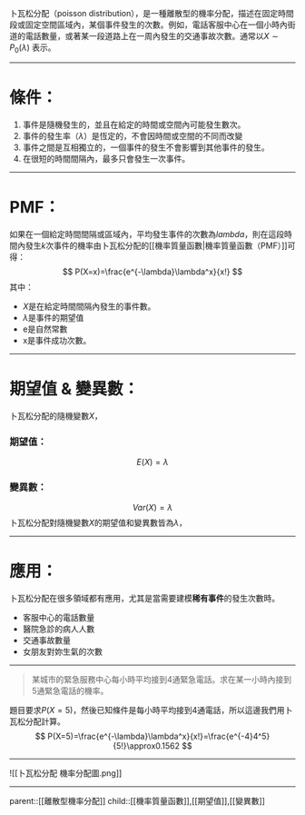 卜瓦松分配（poisson distribution），是一種離散型的機率分配，描述在固定時間段或固定空間區域內，某個事件發生的次數。例如，電話客服中心在一個小時內街道的電話數量，或著某一段道路上在一周內發生的交通事故次數。通常以$X\sim P_0(\lambda)$ 表示。
- - -
# 條件：
1. 事件是隨機發生的，並且在給定的時間或空間內可能發生數次。
2. 事件的發生率（$\lambda$）是恆定的，不會因時間或空間的不同而改變
3. 事件之間是互相獨立的，一個事件的發生不會影響到其他事件的發生。
4. 在很短的時間間隔內，最多只會發生一次事件。
- - -
# PMF：
如果在一個給定時間間隔或區域內，平均發生事件的次數為$lambda$，則在這段時間內發生$k$次事件的機率由卜瓦松分配的[[機率質量函數|機率質量函數（PMF）]]可得：
$$
P(X=x)=\frac{e^{-\lambda}\lambda^x}{x!}
$$
其中：
- $X$是在給定時間間隔內發生的事件數。
- $\lambda$是事件的期望值
- e是自然常數
- x是事件成功次數。
- - -
# 期望值 & 變異數：
卜瓦松分配的隨機變數$X$，
### 期望值：
$$
E(X)=\lambda
$$
### 變異數：
$$
Var(X)=\lambda
$$
卜瓦松分配對隨機變數$X$的期望值和變異數皆為$\lambda$，
- - -
# 應用：
卜瓦松分配在很多領域都有應用，尤其是當需要建模**稀有事件**的發生次數時。
- 客服中心的電話數量
- 醫院急診的病人人數
- 交通事故數量
- 女朋友對妳生氣的次數
- - -
>某城市的緊急服務中心每小時平均接到4通緊急電話。求在某一小時內接到5通緊急電話的機率。

題目要求$P(X=5)$，然後已知條件是每小時平均接到4通電話，所以這邊我們用卜瓦松分配計算。
$$
P(X=5)=\frac{e^{-\lambda}\lambda^x}{x!}=\frac{e^{-4}4^5}{5!}\approx0.1562
$$
- - -
![[卜瓦松分配 機率分配圖.png]]
- - -
parent::[[離散型機率分配]]
child::[[機率質量函數]],[[期望值]],[[變異數]]